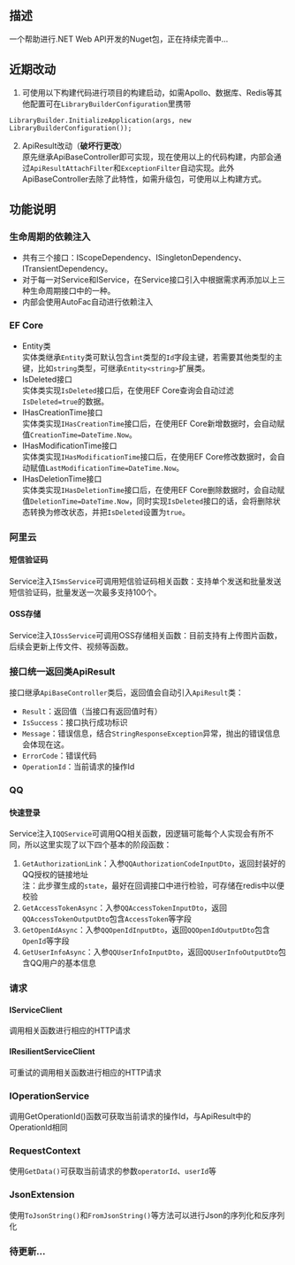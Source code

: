 ## 描述
一个帮助进行.NET Web API开发的Nuget包，正在持续完善中...<br>

## 近期改动
1. 可使用以下构建代码进行项目的构建启动，如需Apollo、数据库、Redis等其他配置可在`LibraryBuilderConfiguration`里携带<br>
```
LibraryBuilder.InitializeApplication(args, new LibraryBuilderConfiguration());
```
2. ApiResult改动（**破坏行更改**）<br>
原先继承ApiBaseController即可实现，现在使用以上的代码构建，内部会通过`ApiResultAttachFilter`和`ExceptionFilter`自动实现。此外ApiBaseController去除了此特性，如需升级包，可使用以上构建方式。

## 功能说明
### 生命周期的依赖注入
- 共有三个接口：IScopeDependency、ISingletonDependency、ITransientDependency。
- 对于每一对Service和IService，在Service接口引入中根据需求再添加以上三种生命周期接口中的一种。
- 内部会使用AutoFac自动进行依赖注入

### EF Core
- Entity类<br>
实体类继承`Entity`类可默认包含`int`类型的`Id`字段主键，若需要其他类型的主键，比如`string`类型，可继承`Entity<string>`扩展类。
- IsDeleted接口<br>
实体类实现`IsDeleted`接口后，在使用EF Core查询会自动过滤`IsDeleted=true`的数据。
- IHasCreationTime接口<br>
实体类实现`IHasCreationTime`接口后，在使用EF Core新增数据时，会自动赋值`CreationTime=DateTime.Now`。
- IHasModificationTime接口<br>
实体类实现`IHasModificationTime`接口后，在使用EF Core修改数据时，会自动赋值`LastModificationTime=DateTime.Now`。
- IHasDeletionTime接口<br>
实体类实现`IHasDeletionTime`接口后，在使用EF Core删除数据时，会自动赋值`DeletionTime=DateTime.Now`，同时实现`IsDeleted`接口的话，会将删除状态转换为修改状态，并把`IsDeleted`设置为`true`。
### 阿里云
#### 短信验证码
Service注入`ISmsService`可调用短信验证码相关函数：支持单个发送和批量发送短信验证码，批量发送一次最多支持100个。
#### OSS存储
Service注入`IOssService`可调用OSS存储相关函数：目前支持有上传图片函数，后续会更新上传文件、视频等函数。
### 接口统一返回类ApiResult
接口继承`ApiBaseController`类后，返回值会自动引入`ApiResult`类：
- `Result`：返回值（当接口有返回值时有）
- `IsSuccess`：接口执行成功标识
- `Message`：错误信息，结合`StringResponseException`异常，抛出的错误信息会体现在这。
- `ErrorCode`：错误代码
- `OperationId`：当前请求的操作Id
### QQ
#### 快速登录
Service注入`IQQService`可调用QQ相关函数，因逻辑可能每个人实现会有所不同，所以这里实现了以下四个基本的阶段函数：
1. `GetAuthorizationLink`：入参`QQAuthorizationCodeInputDto`，返回封装好的QQ授权的链接地址<br>
注：此步骤生成的`state`，最好在回调接口中进行检验，可存储在redis中以便校验
2. `GetAccessTokenAsync`：入参`QQAccessTokenInputDto`，返回`QQAccessTokenOutputDto`包含`AccessToken`等字段
3. `GetOpenIdAsync`：入参`QQOpenIdInputDto`，返回`QQOpenIdOutputDto`包含`OpenId`等字段
4. `GetUserInfoAsync`：入参`QQUserInfoInputDto`，返回`QQUserInfoOutputDto`包含QQ用户的基本信息
### 请求
#### IServiceClient
调用相关函数进行相应的HTTP请求
#### IResilientServiceClient
可重试的调用相关函数进行相应的HTTP请求

### IOperationService
调用GetOperationId()函数可获取当前请求的操作Id，与ApiResult中的OperationId相同

### RequestContext
使用`GetData()`可获取当前请求的参数`operatorId`、`userId`等

### JsonExtension
使用`ToJsonString()`和`FromJsonString()`等方法可以进行Json的序列化和反序列化

### 待更新...

